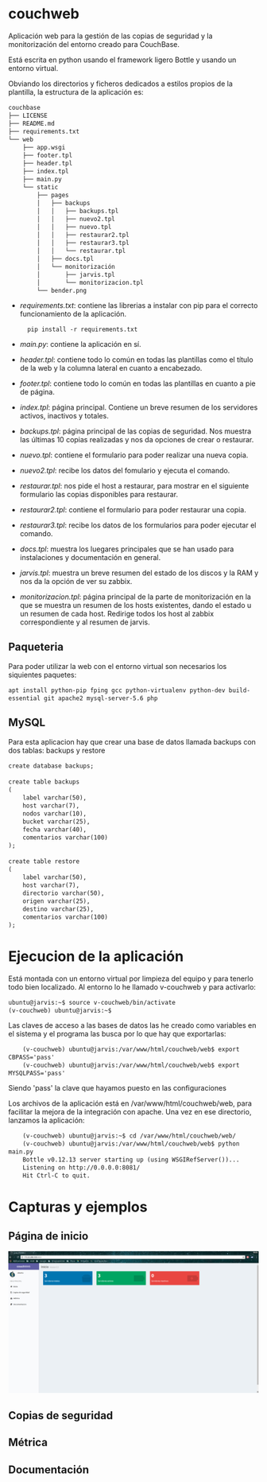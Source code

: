 # couchweb
Aplicación web para la gestión de las copias de seguridad y la monitorización del entorno creado para CouchBase.

Está escrita en python usando el framework ligero Bottle y usando un entorno virtual.

Obviando los directorios y ficheros dedicados a estilos propios de la plantilla, la estructura de la aplicación es:

	couchbase
	├── LICENSE
	├── README.md
	├── requirements.txt
	└── web
		├── app.wsgi
		├── footer.tpl
		├── header.tpl
		├── index.tpl
		├── main.py
		└── static
			├── pages
			│	├── backups
			│	│	├── backups.tpl
			│	│	├── nuevo2.tpl
			│	│	├── nuevo.tpl
			│	│	├── restaurar2.tpl
			│	│	├── restaurar3.tpl
			│	│	└── restaurar.tpl
			│	├── docs.tpl
			│	└── monitorización
			│		├── jarvis.tpl
			│		└── monitorizacion.tpl
			└── bender.png

- *requirements.txt*: contiene las librerias a instalar con pip para el correcto funcionamiento de la aplicación.
	
		pip install -r requirements.txt

- *main.py*: contiene la aplicación en sí.
- *header.tpl*: contiene todo lo común en todas las plantillas como el título de la web y la columna lateral en cuanto a encabezado.
- *footer.tpl*: contiene todo lo común en todas las plantillas en cuanto a pie de página.
- *index.tpl*: página principal. Contiene un breve resumen de los servidores activos, inactivos y totales.
- *backups.tpl*: página principal de las copias de seguridad. Nos muestra las últimas 10 copias realizadas y nos da opciones de crear o restaurar.
- *nuevo.tpl*: contiene el formulario para poder realizar una nueva copia.
- *nuevo2.tpl*: recibe los datos del fomulario y ejecuta el comando.
- *restaurar.tpl*: nos pide el host a restaurar, para mostrar en el siguiente formulario las copias disponibles para restaurar.
- *restaurar2.tpl*: contiene el formulario para poder restaurar una copia.
- *restaurar3.tpl*: recibe los datos de los formularios para poder ejecutar el comando.
- *docs.tpl*: muestra los luegares principales que se han usado para instalaciones y documentación en general.
- *jarvis.tpl*: muestra un breve resumen del estado de los discos y la RAM y nos da la opción de ver su zabbix.
- *monitorizacion.tpl*: página principal de la parte de monitorización en la que se muestra un resumen de los hosts existentes, dando el estado u un resumen de cada host. Redirige todos los host al zabbix correspondiente y al resumen de jarvis.

## Paqueteria
Para poder utilizar la web con el entorno virtual son necesarios los siquientes paquetes:
	
	apt install python-pip fping gcc python-virtualenv python-dev build-essential git apache2 mysql-server-5.6 php 

## MySQL
Para esta aplicacion hay que crear una base de datos llamada backups con dos tablas: backups y restore

	create database backups;
	
	create table backups
	(
		label varchar(50),
		host varchar(7),
		nodos varchar(10),
		bucket varchar(25),
		fecha varchar(40),
		comentarios varchar(100)
	);

	create table restore
	(
		label varchar(50),
		host varchar(7),
		directorio varchar(50),
		origen varchar(25),
		destino varchar(25),
		comentarios varchar(100)
	);

# Ejecucion de la aplicación
Está montada con un entorno virtual por limpieza del equipo y para tenerlo todo  bien localizado. Al entorno lo he llamado v-couchweb y para activarlo:
	
	ubuntu@jarvis:~$ source v-couchweb/bin/activate
	(v-couchweb) ubuntu@jarvis:~$ 

Las claves de acceso a las bases de datos las he creado como variables en el sistema y el programa las busca por lo que hay que exportarlas:
	
		(v-couchweb) ubuntu@jarvis:/var/www/html/couchweb/web$ export CBPASS='pass'
		(v-couchweb) ubuntu@jarvis:/var/www/html/couchweb/web$ export MYSQLPASS='pass'

Siendo 'pass' la clave que hayamos puesto en las configuraciones

Los archivos de la aplicación está en /var/www/html/couchweb/web, para facilitar la mejora de la integración con apache. Una vez en ese directorio, lanzamos la aplicación:
	
		(v-couchweb) ubuntu@jarvis:~$ cd /var/www/html/couchweb/web/
		(v-couchweb) ubuntu@jarvis:/var/www/html/couchweb/web$ python main.py 
		Bottle v0.12.13 server starting up (using WSGIRefServer())...
		Listening on http://0.0.0.0:8081/
		Hit Ctrl-C to quit.

# Capturas y ejemplos
## Página de inicio
![index](docs/img/1.png)

## Copias de seguridad

## Métrica

## Documentación